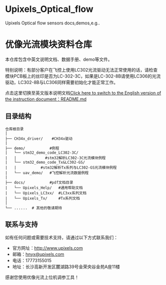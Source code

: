 # Upixels_Optical_flow
Upixels Optical flow sensors docs,demos,e.g..

# 优像光流模块资料仓库
本仓库包含中英文说明文档、数据手册、demo等文件。

特别说明：有部分客户在飞控上使用LC302光流驱动无法正常使用的话，请检查模块PCB板上的丝印是否为LC-302-3C，如果是LC-302-8B请使用LC306的光流驱动，LC302-8B与LC306同样需要初始化才能正常工作。

点击这里切换至英文版本说明文档[Click here to switch to the English version of the instruction document：README.md](./README.md)
 
## 目录结构


```plaintext
仓库根目录
│
├── CH34x_driver/    #CH34x驱动
|                
├── demo/           #例程
|   └── stm32_demo_code_LC302-3C/   
|   |             #stm32解析LC302-3C光流模块例程
|   └── stm32_demo_code_Tx&LC302-GS/    
|   |           #stm32解析Tx系列与LC302-GS光流模块例程
|   └── uav_demo/   #飞控解析光流数据例程
|
├── docs/           #pdf文档目录
|   └── Upixels_Help/   #通用帮助文档
|   └── Upixels_LC3xx/  #LC3xx系列文档
|   └── Upixels_Tx/     #Tx系列文档
│
└── ......  # 其他的敬请期待
```

 
## 联系与支持
 
如有任何问题或需要技术支持，请通过以下方式联系我们：
 
- 官方网址：http://www.upixels.com
- 邮箱：hnyx@upixels.com
- 电话：17773155015
- 地址：长沙高新开发区麓湖路39号金荣央谷金苑A座11楼 

感谢您使用优像光流上位机调参工具！
